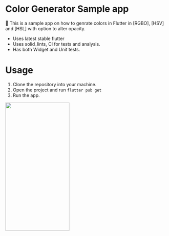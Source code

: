 # Color Generator Sample app
📖 This is a sample app on how to genrate colors in Flutter in [RGBO], [HSV] and [HSL] with option to alter opacity.

- Uses latest stable flutter
- Uses solid_lints, CI for tests and analysis.
- Has both Widget and Unit tests.

# Usage
1. Clone the repository into your machine.
2. Open the project and run `flutter pub get`
3. Run the app.

<img src="https://user-images.githubusercontent.com/38168632/217532723-422dfff4-5911-42a6-9c9a-83047f6cc8dd.gif" height="400" width="200" />

